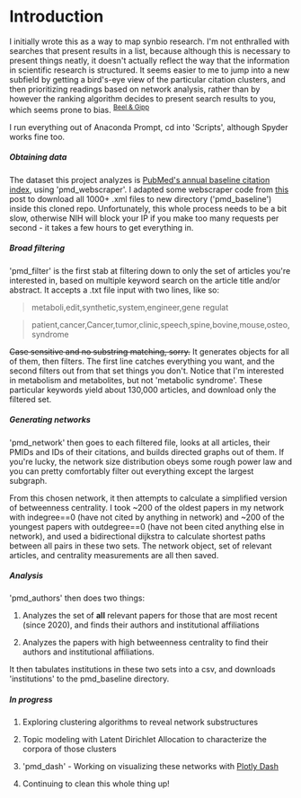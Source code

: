 <h1>Introduction</h1>

I initially wrote this as a way to map synbio research. I'm not enthralled with searches that present results in a list, because although this is necessary to present things neatly, it doesn't actually reflect the way that the information in scientific research is structured. It seems easier to me to jump into a new subfield by getting a bird's-eye view of the particular citation clusters, and then prioritizing readings based on network analysis, rather than by however the ranking algorithm decides to present search results to you, which seems prone to bias. <sup>[Beel & Gipp](https://doi.org/10.1109/RCIS.2009.5089308)</sup>

I run everything out of Anaconda Prompt, cd into 'Scripts', although Spyder works fine too.

<h5>Obtaining data</h5>

The dataset this project analyzes is [PubMed's annual baseline citation index](https://www.nlm.nih.gov/databases/download/pubmed_medline.html), using 'pmd_webscraper'. I adapted some webscraper code from [this](https://towardsdatascience.com/how-to-web-scrape-with-python-in-4-minutes-bc49186a8460) post to download all 1000+ .xml files to new directory ('pmd_baseline') inside this cloned repo. Unfortunately, this whole process needs to be a bit slow, otherwise NIH will block your IP if you make too many requests per second - it takes a few hours to get everything in.

<h5>Broad filtering</h5>

'pmd_filter' is the first stab at filtering down to only the set of articles you're interested in, based on multiple keyword search on the article title and/or abstract. It accepts a .txt file input with two lines, like so:

>metaboli,edit,synthetic,system,engineer,gene regulat

>patient,cancer,Cancer,tumor,clinic,speech,spine,bovine,mouse,osteo,syndrome

~~Case sensitive and no substring matching, sorry.~~ It generates objects for all of them, then filters. The first line catches everything you want, and the second filters out from that set things you don't.  Notice that I'm interested in metabolism and metabolites, but not 'metabolic syndrome'. These particular keywords yield about 130,000 articles, and download only the filtered set.

<h5>Generating networks</h5>

'pmd_network' then goes to each filtered file, looks at all articles, their PMIDs and IDs of their citations, and builds directed graphs out of them. If you're lucky, the network size distribution obeys some rough power law and you can pretty comfortably filter out everything except the largest subgraph. 


From this chosen network, it then attempts to calculate a simplified version of betweenness centrality. I took ~200 of the oldest papers in my network with indegree==0 (have not cited by anything in network) and ~200 of the youngest papers with outdegree==0 (have not been cited anything else in network), and used a bidirectional dijkstra to calculate shortest paths between all pairs in these two sets. The network object, set of relevant articles, and centrality measurements are all then saved.

<h5>Analysis</h5>

'pmd_authors' then does two things:

1. Analyzes the set of **all** relevant papers for those that are most recent (since 2020), and finds their authors and institutional affiliations

2. Analyzes the papers with high betweenness centrality to find their authors and institutional affiliations. 

It then tabulates institutions in these two sets into a csv, and downloads 'institutions' to the pmd_baseline directory.

<h5>In progress</h5>  

1. Exploring clustering algorithms to reveal network substructures

2. Topic modeling with Latent Dirichlet Allocation to characterize the corpora of those clusters

3. 'pmd_dash' - Working on visualizing these networks with [Plotly Dash](https://plotly.com/dash/)

4. Continuing to clean this whole thing up!

